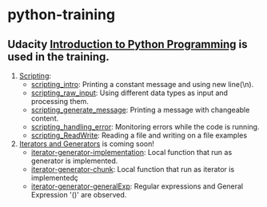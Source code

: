 # python-training  
## Udacity [Introduction to Python Programming](https://classroom.udacity.com/courses/ud1110) is used in the training.  
1) [Scripting](https://classroom.udacity.com/courses/ud1110/lessons/01465444-9f86-4b97-b1c5-2365ab00749b/concepts/14e5c73b-a4c2-4bc3-8f1d-af3e2a7a36e4):
    - [scripting_intro](https://github.com/gamzekecibas/python-training/blob/main/scripting/scripting_intro.ipynb): Printing a constant message and using new line(\n).
    - [scripting_raw_input](https://github.com/gamzekecibas/python-training/blob/main/scripting/scripting_raw_input.ipynb): Using different data types as input and processing them.
    - [scripting_generate_message](https://github.com/gamzekecibas/python-training/blob/main/scripting/scripting_generate_message.ipynb): Printing a message with changeable content.
    - [scripting_handling_error](https://github.com/gamzekecibas/python-training/blob/main/scripting/scripting_handling_error.ipynb): Monitoring errors while the code is running.
    - [scripting_ReadWrite](https://github.com/gamzekecibas/python-training/blob/main/scripting/scripting_ReadWrite.ipynb): Reading a file and writing on a file examples  
2) [Iterators and Generators](https://classroom.udacity.com/courses/ud1110/lessons/bbacebc6-406a-4dc5-83f6-ef7ba3371da6/concepts/bb7e01c7-1d14-43cf-95da-a8eed788ff7e#) is coming soon!  
    - [iterator-generator-implementation](https://github.com/gamzekecibas/python-training/blob/main/iterators-generators/iterator-generator-implementation.ipynb): Local function that run as generator is implemented.
    - [iterator-generator-chunk](https://github.com/gamzekecibas/python-training/blob/main/iterators-generators/iterator-generator-chunk.ipynb): Local function that run as iterator is implementedç
    - [iterator-generator-generalExp](https://github.com/gamzekecibas/python-training/blob/main/iterators-generators/iterator-generator-generalExp.ipynb): Regular expressions and General Expression '()' are observed. 
